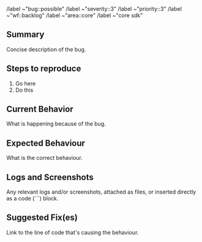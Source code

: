 /label ~"bug::possible"
/label ~"severity::3"
/label ~"priority::3"
/label ~"wf::backlog"
/label ~"area::core"
/label ~"core sdk"

## Summary

Concise description of the bug.

## Steps to reproduce

1. Go here
2. Do this

## Current Behavior

What is happening because of the bug.

## Expected Behaviour

What is the correct behaviour.

## Logs and Screenshots

Any relevant logs and/or screenshots, attached as files, or
inserted directly as a code (```) block.

## Suggested Fix(es)

Link to the line of code that's causing the behaviour.

